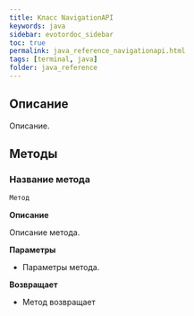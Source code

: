 ```yaml
---
title: Класс NavigationAPI
keywords: java
sidebar: evotordoc_sidebar
toc: true
permalink: java_reference_navigationapi.html
tags: [terminal, java]
folder: java_reference
---
```


## Описание

Описание.

## Методы

### Название метода

```java
Метод
```

**Описание**

Описание метода.

**Параметры**

* Параметры метода.

**Возвращает**

* Метод возвращает
